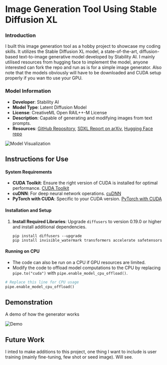 # Image Generation Tool Using Stable Diffusion XL

### Introduction
I built this image generation tool as a hobby project to showcase my coding skills. It utilizes the Stable Diffusion XL model, a state-of-the-art, diffusion-based text-to-image generative model developed by Stability AI. I mainly utilised resources from hugging face to implement the model, anyone interested can fork the repo and run as is for a simple image generator. Also note that the models obviously will have to be downloaded and CUDA setup properly if you wan tto use your GPU.

### Model Information
- **Developer**: Stability AI
- **Model Type**: Latent Diffusion Model
- **License**: CreativeML Open RAIL++-M License
- **Description**: Capable of generating and modifying images from text prompts.
- **Resources**: [GitHub Repository](https://github.com/Stability-AI/generative-models), [SDXL Report on arXiv](https://arxiv.org/abs/2307.01952), [Hugging Face repo](https://huggingface.co/stabilityai/stable-diffusion-xl-base-1.0)

![Model Visualization](https://huggingface.co/stabilityai/stable-diffusion-xl-base-1.0/resolve/main/pipeline.png)

## Instructions for Use
#### System Requirements
- **CUDA Toolkit**: Ensure the right version of CUDA is installed for optimal performance. [CUDA Toolkit](https://developer.nvidia.com/cuda-toolkit)
- **cuDNN**: For deep neural network operations. [cuDNN](https://developer.nvidia.com/cudnn)
- **PyTorch with CUDA**: Specific to your CUDA version. [PyTorch with CUDA](https://pytorch.org/get-started/locally/)

#### Installation and Setup
1. **Install Required Libraries**: Upgrade `diffusers` to version 0.19.0 or higher and install additional dependencies.
   ```shell
   pip install diffusers --upgrade
   pip install invisible_watermark transformers accelerate safetensors

#### Running on CPU
- The code can also be run on a CPU if GPU resources are limited.
- Modify the code to offload model computations to the CPU by replacing `pipe.to("cuda")` with `pipe.enable_model_cpu_offload()`.

```python
# Replace this line for CPU usage
pipe.enable_model_cpu_offload()
```

## Demonstration
A demo of how the generator works

![Demo](https://imgur.com/a/nw3U0Yp)

## Future Work
I inted to make additions to this project, one thing I want to include is user training (mainly fine-tuning, few shot or seed image). Will see. 
